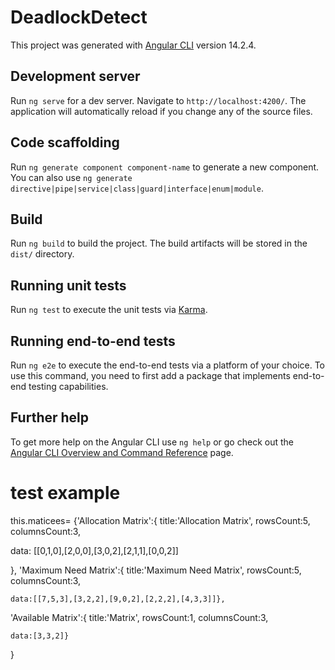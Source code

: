 # DeadlockDetect

This project was generated with [Angular CLI](https://github.com/angular/angular-cli) version 14.2.4.

## Development server

Run `ng serve` for a dev server. Navigate to `http://localhost:4200/`. The application will automatically reload if you change any of the source files.

## Code scaffolding

Run `ng generate component component-name` to generate a new component. You can also use `ng generate directive|pipe|service|class|guard|interface|enum|module`.

## Build

Run `ng build` to build the project. The build artifacts will be stored in the `dist/` directory.

## Running unit tests

Run `ng test` to execute the unit tests via [Karma](https://karma-runner.github.io).

## Running end-to-end tests

Run `ng e2e` to execute the end-to-end tests via a platform of your choice. To use this command, you need to first add a package that implements end-to-end testing capabilities.

## Further help

To get more help on the Angular CLI use `ng help` or go check out the [Angular CLI Overview and Command Reference](https://angular.io/cli) page.



# test example

this.maticees=
  {'Allocation Matrix':{
    title:'Allocation Matrix',
    rowsCount:5,
    columnsCount:3,
    
   data: [[0,1,0],[2,0,0],[3,0,2],[2,1,1],[0,0,2]]
  
  },
  'Maximum Need Matrix':{
    title:'Maximum Need Matrix',
    rowsCount:5,
    columnsCount:3,
  
    data:[[7,5,3],[3,2,2],[9,0,2],[2,2,2],[4,3,3]]},
  'Available Matrix':{
    title:'Matrix',
    rowsCount:1,
    columnsCount:3,

    data:[3,3,2]}



  }
